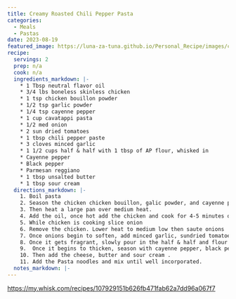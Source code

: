 ```yaml
---
title: Creamy Roasted Chili Pepper Pasta
categories: 
  - Meals
  - Pastas
date: 2023-08-19
featured_image: https://luna-za-tuna.github.io/Personal_Recipe/images/chili_pepper_pasta.avif
recipe:
  servings: 2
  prep: n/a
  cook: n/a
  ingredients_markdown: |-
    * 1 Tbsp neutral flavor oil
    * 3/4 lbs boneless skinless chicken
    * 1 tsp chicken bouillon powder
    * 1/2 tsp garlic powder
    * 1/4 tsp cayenne pepper
    * 1 cup cavatappi pasta
    * 1/2 med onion
    * 2 sun dried tomatoes
    * 1 tbsp chili pepper paste
    * 3 cloves minced garlic
    * 1 1/2 cups half & half with 1 tbsp of AP flour, whisked in
    * Cayenne pepper
    * Black pepper
    * Parmesan reggiano
    * 1 tbsp unsalted butter
    * 1 tbsp sour cream
  directions_markdown: |-
    1. Boil pasta
    2. Season the chicken chicken bouillon, galic powder, and cayenne pepepr
    3. Then heat a large pan over medium heat.
    4. Add the oil, once hot add the chicken and cook for 4-5 minutes on each side or until fully cooked
    5. While chicken is cooking slice onion
    6. Remove the chicken. Lower heat to medium low then saute onions 
    7. Once onions begin to soften, add minced garlic, sundried tomatoes, and chili pepper paste and mix
    8. Once it gets fragrant, slowly pour in the half & half and flour mixture while stirring constantly.
    9.  Once it begins to thicken, season with cayenne pepper, black pepper, and extra chicken bouillon to taste.
    10. Then add the cheese, butter and sour cream . 
    11. Add the Pasta noodles and mix until well incorporated.
  notes_markdown: |-
---
```

https://my.whisk.com/recipes/107929151b626fb471fab62a7dd96a067f7